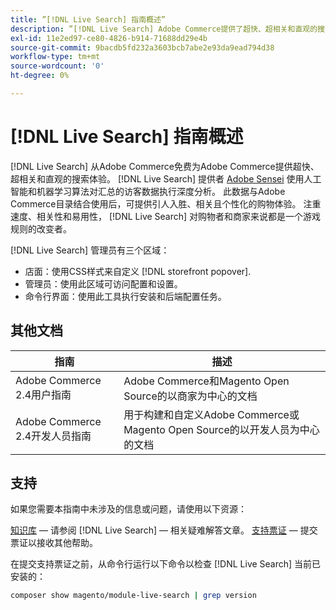 ```yaml
---
title: ”[!DNL Live Search] 指南概述”
description: ”[!DNL Live Search] Adobe Commerce提供了超快、超相关和直观的搜索体验。”
exl-id: 11e2ed97-ce80-4826-b914-71688dd29e4b
source-git-commit: 9bacdb5fd232a3603bcb7abe2e93da9ead794d38
workflow-type: tm+mt
source-wordcount: '0'
ht-degree: 0%

---
```


# [!DNL Live Search] 指南概述

[!DNL Live Search] 从Adobe Commerce免费为Adobe Commerce提供超快、超相关和直观的搜索体验。 [!DNL Live Search] 提供者 [Adobe Sensei](https://www.adobe.com/sensei.html) 使用人工智能和机器学习算法对汇总的访客数据执行深度分析。 此数据与Adobe Commerce目录结合使用后，可提供引人入胜、相关且个性化的购物体验。 注重速度、相关性和易用性， [!DNL Live Search] 对购物者和商家来说都是一个游戏规则的改变者。

[!DNL Live Search] 管理员有三个区域：

* 店面：使用CSS样式来自定义 [!DNL storefront popover].
* 管理员：使用此区域可访问配置和设置。
* 命令行界面：使用此工具执行安装和后端配置任务。

## 其他文档

| 指南 | 描述 |
|--- |--- |
| Adobe Commerce 2.4用户指南 | Adobe Commerce和Magento Open Source的以商家为中心的文档 |
| Adobe Commerce 2.4开发人员指南 | 用于构建和自定义Adobe Commerce或Magento Open Source的以开发人员为中心的文档 |

## 支持

如果您需要本指南中未涉及的信息或问题，请使用以下资源：

[知识库](https://experienceleague.adobe.com/docs/commerce-knowledge-base/kb/overview.html)  — 请参阅 [!DNL Live Search] — 相关疑难解答文章。
[支持票证](https://experienceleague.adobe.com/docs/commerce-knowledge-base/kb/help-center-guide/magento-help-center-user-guide.html#submit-ticket)  — 提交票证以接收其他帮助。

在提交支持票证之前，从命令行运行以下命令以检查 [!DNL Live Search] 当前已安装的：

```bash
composer show magento/module-live-search | grep version
```
